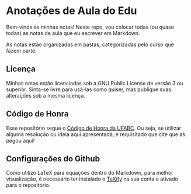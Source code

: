 # Anotações de Aula do Edu

Bem-vindx às minhas notas! Neste repo, vou colocar todas (ou quase todas) as
notas de aula que eu escrever em Markdown. 

As notas estão organizadas em pastas, categorizadas pelo curso que fazem parte.

## Licença

Minhas notas estão licenciadas sob a GNU Public License de versão 3 ou
superior. Sinta-se livre para usá-las como quiser, mas publique suas alterações
sob a mesma licença.

## Código de Honra

Esse reposítório segue o [Código de Honra da UFABC](http://professor.ufabc.edu.br/~e.francesquini/codigodehonra/). 
Ou seja, se utilizar alguma resolução ou ideia aqui apresentada, é requisitado
que cite que as pegou aqui!

## Configurações do Github

Como utilizo LaTeX para equações dentro do Markdown, para melhor visualização,
é necessário ter instalado o [TeXify](https://github.com/apps/texify) na sua
conta e ativado para o repositório.
